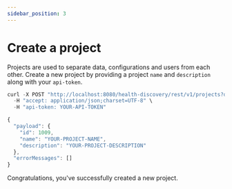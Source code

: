 ```yaml
---
sidebar_position: 3
---
```


# Create a project

Projects are used to separate data, configurations and users from each other. Create a new project by providing a project `name` and `description` along with your `api-token`. 

```js title="POST /v1/projects"
curl -X POST "http://localhost:8080/health-discovery/rest/v1/projects?description=YOUR-PROJECT-DESCRIPTION&name=YOUR-PROJECT-NAME" \
  -H "accept: application/json;charset=UTF-8" \
  -H "api-token: YOUR-API-TOKEN"
```

```js title="RESPONSE"
{
  "payload": {
    "id": 1009,
    "name": "YOUR-PROJECT-NAME",
    "description": "YOUR-PROJECT-DESCRIPTION"
  },
  "errorMessages": []
}
```

Congratulations, you've successfully created a new project.